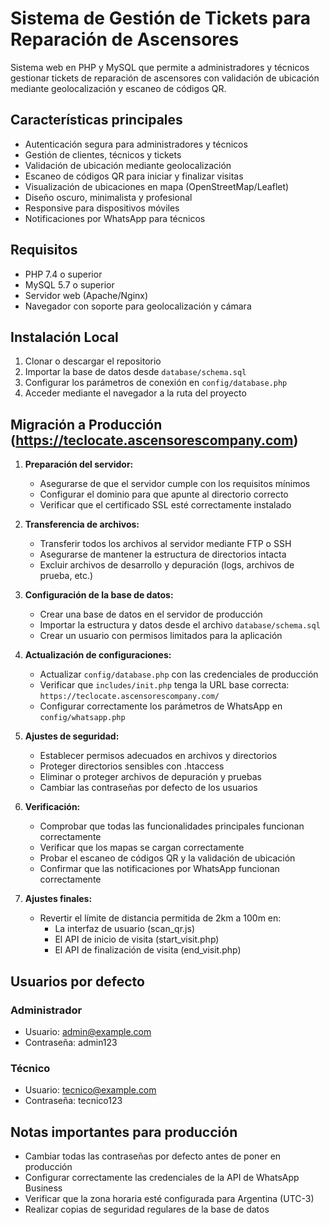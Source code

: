 # Sistema de Gestión de Tickets para Reparación de Ascensores

Sistema web en PHP y MySQL que permite a administradores y técnicos gestionar tickets de reparación de ascensores con validación de ubicación mediante geolocalización y escaneo de códigos QR.

## Características principales

- Autenticación segura para administradores y técnicos
- Gestión de clientes, técnicos y tickets
- Validación de ubicación mediante geolocalización
- Escaneo de códigos QR para iniciar y finalizar visitas
- Visualización de ubicaciones en mapa (OpenStreetMap/Leaflet)
- Diseño oscuro, minimalista y profesional
- Responsive para dispositivos móviles
- Notificaciones por WhatsApp para técnicos

## Requisitos

- PHP 7.4 o superior
- MySQL 5.7 o superior
- Servidor web (Apache/Nginx)
- Navegador con soporte para geolocalización y cámara

## Instalación Local

1. Clonar o descargar el repositorio
2. Importar la base de datos desde `database/schema.sql`
3. Configurar los parámetros de conexión en `config/database.php`
4. Acceder mediante el navegador a la ruta del proyecto

## Migración a Producción (https://teclocate.ascensorescompany.com)

1. **Preparación del servidor:**
   - Asegurarse de que el servidor cumple con los requisitos mínimos
   - Configurar el dominio para que apunte al directorio correcto
   - Verificar que el certificado SSL esté correctamente instalado

2. **Transferencia de archivos:**
   - Transferir todos los archivos al servidor mediante FTP o SSH
   - Asegurarse de mantener la estructura de directorios intacta
   - Excluir archivos de desarrollo y depuración (logs, archivos de prueba, etc.)

3. **Configuración de la base de datos:**
   - Crear una base de datos en el servidor de producción
   - Importar la estructura y datos desde el archivo `database/schema.sql`
   - Crear un usuario con permisos limitados para la aplicación

4. **Actualización de configuraciones:**
   - Actualizar `config/database.php` con las credenciales de producción
   - Verificar que `includes/init.php` tenga la URL base correcta: `https://teclocate.ascensorescompany.com/`
   - Configurar correctamente los parámetros de WhatsApp en `config/whatsapp.php`

5. **Ajustes de seguridad:**
   - Establecer permisos adecuados en archivos y directorios
   - Proteger directorios sensibles con .htaccess
   - Eliminar o proteger archivos de depuración y pruebas
   - Cambiar las contraseñas por defecto de los usuarios

6. **Verificación:**
   - Comprobar que todas las funcionalidades principales funcionan correctamente
   - Verificar que los mapas se cargan correctamente
   - Probar el escaneo de códigos QR y la validación de ubicación
   - Confirmar que las notificaciones por WhatsApp funcionan correctamente

7. **Ajustes finales:**
   - Revertir el límite de distancia permitida de 2km a 100m en:
     - La interfaz de usuario (scan_qr.js)
     - El API de inicio de visita (start_visit.php)
     - El API de finalización de visita (end_visit.php)

## Usuarios por defecto

### Administrador
- Usuario: admin@example.com
- Contraseña: admin123

### Técnico
- Usuario: tecnico@example.com
- Contraseña: tecnico123

## Notas importantes para producción

- Cambiar todas las contraseñas por defecto antes de poner en producción
- Configurar correctamente las credenciales de la API de WhatsApp Business
- Verificar que la zona horaria esté configurada para Argentina (UTC-3)
- Realizar copias de seguridad regulares de la base de datos
